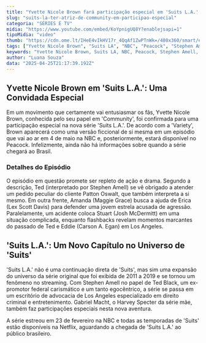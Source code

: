 ```yaml
---
title: "Yvette Nicole Brown fará participação especial em 'Suits L.A.' interpretando a si mesma"
slug: "suits-la-ter-atriz-de-community-em-participao-especial"
categoria: "SÉRIES E TV"
midia: "https://www.youtube.com/embed/KoYpnigUQ8Y?enablejsapi=1"
tipoMidia: "video"
thumb: "https://cdn.ome.lt/IHeE4vIkHV17r_4QqAf1ZwPTnWk=/480x360/smart/extras/conteudos/Design_sem_nome_-_2025-04-25T180639.676.png"
tags: ["Yvette Nicole Brown", "Suits LA", "NBC", "Peacock", "Stephen Amell", "Community", "série de advocacia"]
keywords: "Yvette Nicole Brown, Suits LA, NBC, Peacock, Stephen Amell, Community, série de advocacia"
author: "Luana Souza"
data: "2025-04-25T21:17:39.192Z"
---
```


## Yvette Nicole Brown em 'Suits L.A.': Uma Convidada Especial

Em um movimento que certamente vai entusiasmar os fãs, Yvette Nicole Brown, conhecida pelo seu papel em 'Community', foi confirmada para uma participação especial na nova série 'Suits L.A.'. De acordo com a 'Variety', Brown aparecerá como uma versão ficcional de si mesma em um episódio que vai ao ar em 4 de maio na NBC e, posteriormente, estará disponível no Peacock. Infelizmente, ainda não há informações sobre quando a série chegará ao Brasil.

### Detalhes do Episódio

O episódio em questão promete ser repleto de ação e drama. Segundo a descrição, Ted (interpretado por Stephen Amell) se vê obrigado a atender um pedido peculiar do cliente Patton Oswalt, que também interpreta a si mesmo. Em outra frente, Amanda (Maggie Grace) busca a ajuda de Erica (Lex Scott Davis) para defender uma jovem estrela acusada de agressão. Paralelamente, um acidente coloca Stuart (Josh McDermitt) em uma situação complicada, enquanto flashbacks revelam momentos marcantes do passado de Ted e Eddie (Carson A. Egan) em Los Angeles.

## 'Suits L.A.': Um Novo Capítulo no Universo de 'Suits'

'Suits L.A.' não é uma continuação direta de 'Suits', mas sim uma expansão do universo da série original que foi exibida de 2011 a 2019 e se tornou um fenômeno no streaming. Com Stephen Amell no papel de Ted Black, um ex-promotor federal carismático e um tanto egocêntrico, a série se passa em um escritório de advocacia de Los Angeles especializado em direito criminal e entretenimento. Gabriel Macht, o Harvey Specter da série mãe, também faz participações especiais nesta nova aventura.

A série estreou em 23 de fevereiro na NBC e todas as temporadas de 'Suits' estão disponíveis na Netflix, aguardando a chegada de 'Suits L.A.' ao público brasileiro.